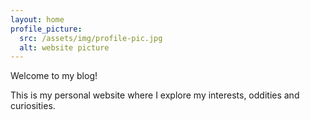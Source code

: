```yaml
---
layout: home
profile_picture:
  src: /assets/img/profile-pic.jpg
  alt: website picture
---
```


<p>
  Welcome to my blog!
</p>

<p>
  This is my personal website where I explore my interests, oddities and curiosities.
</p>
